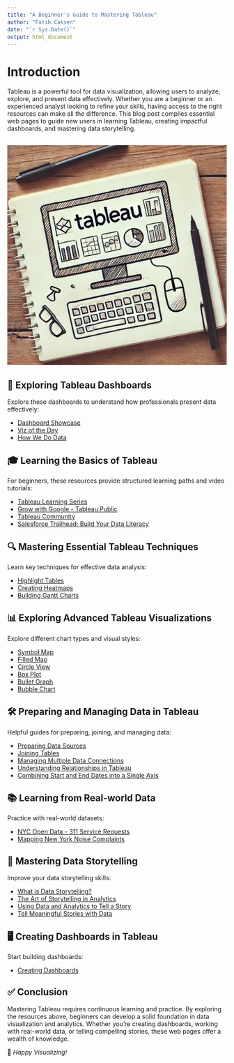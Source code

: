 ```yaml
---
title: "A Beginner's Guide to Mastering Tableau"
author: "Fatih Caksen"
date: "`r Sys.Date()`"
output: html_document
---
```


# Introduction
Tableau is a powerful tool for data visualization, allowing users to analyze, explore, and present data effectively. Whether you are a beginner or an experienced analyst looking to refine your skills, having access to the right resources can make all the difference. This blog post compiles essential web pages to guide new users in learning Tableau, creating impactful dashboards, and mastering data storytelling.

## ![Tableau Sketch](tableau_sketch.png.webp) 

## 📌 Exploring Tableau Dashboards
Explore these dashboards to understand how professionals present data effectively:
- [Dashboard Showcase](https://www.tableau.com/data-insights/dashboard-showcase)
- [Viz of the Day](https://public.tableau.com/app/discover/viz-of-the-day)
- [How We Do Data](https://www.tableau.com/learn/series/how-we-do-data)

## 🎓 Learning the Basics of Tableau
For beginners, these resources provide structured learning paths and video tutorials:
- [Tableau Learning Series](https://public.tableau.com/app/learn/how-to-videos)
- [Grow with Google - Tableau Public](https://public.tableau.com/app/profile/grow.with.google#!/)
- [Tableau Community](https://community.tableau.com/s/)
- [Salesforce Trailhead: Build Your Data Literacy](https://trailhead.salesforce.com/content/learn/trails/build-your-data-literacy)

## 🔍 Mastering Essential Tableau Techniques
Learn key techniques for effective data analysis:
- [Highlight Tables](https://help.tableau.com/current/pro/desktop/en-us/buildexamples_highlight.htm)
- [Creating Heatmaps](https://help.tableau.com/current/pro/desktop/en-us/maps_howto_heatmap.htm)
- [Building Gantt Charts](https://help.tableau.com/current/pro/desktop/en-us/buildexamples_gantt.htm)

## 📊 Exploring Advanced Tableau Visualizations
Explore different chart types and visual styles:
- [Symbol Map](https://interworks.com/blog/2014/08/18/tableau-essentials-chart-types-symbol-map/)
- [Filled Map](https://interworks.com/blog/2014/09/23/tableau-essentials-chart-types-filled-map/)
- [Circle View](https://interworks.com/blog/2014/10/17/tableau-essentials-chart-types-circle-view/)
- [Box Plot](https://help.tableau.com/current/pro/desktop/en-us/buildexamples_boxplot.htm)
- [Bullet Graph](https://help.tableau.com/current/pro/desktop/en-us/qs_bullet_graphs.htm)
- [Bubble Chart](https://help.tableau.com/current/pro/desktop/en-us/buildexamples_bubbles.htm)

## 🛠 Preparing and Managing Data in Tableau
Helpful guides for preparing, joining, and managing data:
- [Preparing Data Sources](https://help.tableau.com/current/pro/desktop/en-us/datasource_prepare.htm)
- [Joining Tables](https://help.tableau.com/current/pro/desktop/en-us/joining_tables.htm)
- [Managing Multiple Data Connections](https://help.tableau.com/current/pro/desktop/en-us/multiple_connections.htm)
- [Understanding Relationships in Tableau](https://help.tableau.com/current/online/en-us/datasource_relationships_learnmorepage.htm)
- [Combining Start and End Dates into a Single Axis](https://kb.tableau.com/articles/howto/combining-start-and-end-dates-into-a-single-axis)

## 📚 Learning from Real-world Data
Practice with real-world datasets:
- [NYC Open Data - 311 Service Requests](https://nycopendata.socrata.com/Social-Services/311-Service-Requests-from-2010-to-Present/erm2-nwe9?)
- [Mapping New York Noise Complaints](https://www.newyorker.com/tech/annals-of-technology/mapping-new-york-noise-complaints)

## 📖 Mastering Data Storytelling
Improve your data storytelling skills:
- [What is Data Storytelling?](https://www.nugit.co/what-is-data-storytelling/)
- [The Art of Storytelling in Analytics](https://www.analyticsvidhya.com/blog/2020/05/art-storytelling-analytics-data-science/)
- [Using Data and Analytics to Tell a Story](https://www.gartner.com/smarterwithgartner/use-data-and-analytics-to-tell-a-story)
- [Tell Meaningful Stories with Data](https://www.thinkwithgoogle.com/marketing-strategies/data-and-measurement/tell-meaningful-stories-with-data/)

## 🖥 Creating Dashboards in Tableau
Start building dashboards:
- [Creating Dashboards](https://help.tableau.com/current/pro/desktop/en-us/dashboards_create.htm)

## ✅ Conclusion
Mastering Tableau requires continuous learning and practice. By exploring the resources above, beginners can develop a solid foundation in data visualization and analytics. Whether you’re creating dashboards, working with real-world data, or telling compelling stories, these web pages offer a wealth of knowledge.

📌 *Happy Visualizing!*
